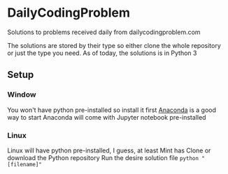# DailyCodingProblem
Solutions to problems received daily from dailycodingproblem.com

The solutions are stored by their type so either clone the whole repository or just the type you need.
As of today, the solutions is in Python 3

## Setup

### Window
You won't have python pre-installed so install it first
[Anaconda](https://www.anaconda.com/download) is a good way to start
Anaconda will come with Jupyter notebook pre-installed

### Linux
Linux will have python pre-installed, I guess, at least Mint has
Clone or download the Python repository
Run the desire solution file
`python "[filename]"`
